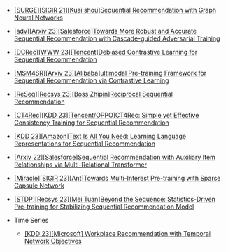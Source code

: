 - [[SURGE][SIGIR 21][Kuai shou]Sequential Recommendation with Graph Neural Networks](https://arxiv.org/abs/2106.14226)
- [[adv][Arxiv 23][Salesforce]Towards More Robust and Accurate Sequential Recommendation with Cascade-guided Adversarial Training](https://arxiv.org/abs/2304.05492)
- [[DCRec][WWW 23][Tencent]Debiased Contrastive Learning for Sequential Recommendation](https://arxiv.org/abs/2303.11780)
- [[MSM4SR][Arxiv 23][Alibaba]ultimodal Pre-training Framework for Sequential Recommendation via Contrastive Learning](https://arxiv.org/abs/2303.11879)
- [[ReSeq][Recsys 23][Boss Zhipin]Reciprocal Sequential Recommendation](https://arxiv.org/abs/2306.14712)
- [[CT4Rec][KDD 23][Tencent/OPPO]CT4Rec: Simple yet Effective Consistency Training for Sequential Recommendation](https://www.youtube.com/watch?v=pX3aQRqDgy8)
- [[KDD 23][Amazon]Text Is All You Need: Learning Language Representations for Sequential Recommendation](https://arxiv.org/abs/2305.13731)
- [[Arxiv 22][Salesforce]Sequential Recommendation with Auxiliary Item Relationships via Multi-Relational Transformer](https://arxiv.org/abs/2210.13572)
- [[Miracle][SIGIR 23][Ant]Towards Multi-Interest Pre-training with Sparse Capsule Network](https://dl.acm.org/doi/10.1145/3539618.3591778)
- [[STDP][Recsys 23][Mei Tuan]Beyond the Sequence: Statistics-Driven Pre-training for Stabilizing Sequential Recommendation Model](https://dl.acm.org/doi/pdf/10.1145/3604915.3608821)
  

- Time Series
  - [[KDD 23][Microsoft] Workplace Recommendation with Temporal Network Objectives](https://www.youtube.com/watch?v=5OWlKb81NlE)
